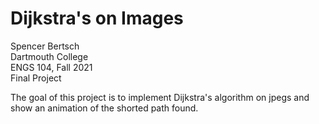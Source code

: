 # Dijkstra's on Images

Spencer Bertsch  
Dartmouth College  
ENGS 104, Fall 2021  
Final Project  

The goal of this project is to implement Dijkstra's algorithm on jpegs and show 
an animation of the shorted path found. 

